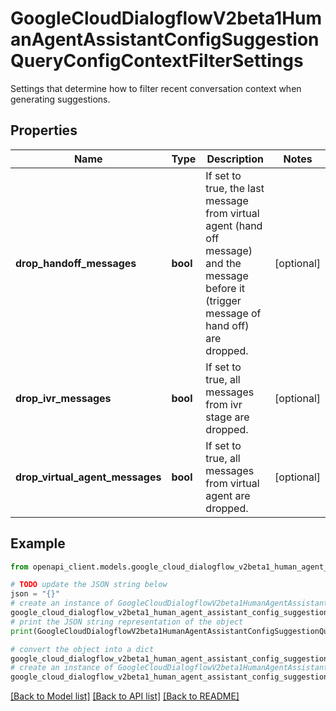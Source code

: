 # GoogleCloudDialogflowV2beta1HumanAgentAssistantConfigSuggestionQueryConfigContextFilterSettings

Settings that determine how to filter recent conversation context when generating suggestions.

## Properties

Name | Type | Description | Notes
------------ | ------------- | ------------- | -------------
**drop_handoff_messages** | **bool** | If set to true, the last message from virtual agent (hand off message) and the message before it (trigger message of hand off) are dropped. | [optional] 
**drop_ivr_messages** | **bool** | If set to true, all messages from ivr stage are dropped. | [optional] 
**drop_virtual_agent_messages** | **bool** | If set to true, all messages from virtual agent are dropped. | [optional] 

## Example

```python
from openapi_client.models.google_cloud_dialogflow_v2beta1_human_agent_assistant_config_suggestion_query_config_context_filter_settings import GoogleCloudDialogflowV2beta1HumanAgentAssistantConfigSuggestionQueryConfigContextFilterSettings

# TODO update the JSON string below
json = "{}"
# create an instance of GoogleCloudDialogflowV2beta1HumanAgentAssistantConfigSuggestionQueryConfigContextFilterSettings from a JSON string
google_cloud_dialogflow_v2beta1_human_agent_assistant_config_suggestion_query_config_context_filter_settings_instance = GoogleCloudDialogflowV2beta1HumanAgentAssistantConfigSuggestionQueryConfigContextFilterSettings.from_json(json)
# print the JSON string representation of the object
print(GoogleCloudDialogflowV2beta1HumanAgentAssistantConfigSuggestionQueryConfigContextFilterSettings.to_json())

# convert the object into a dict
google_cloud_dialogflow_v2beta1_human_agent_assistant_config_suggestion_query_config_context_filter_settings_dict = google_cloud_dialogflow_v2beta1_human_agent_assistant_config_suggestion_query_config_context_filter_settings_instance.to_dict()
# create an instance of GoogleCloudDialogflowV2beta1HumanAgentAssistantConfigSuggestionQueryConfigContextFilterSettings from a dict
google_cloud_dialogflow_v2beta1_human_agent_assistant_config_suggestion_query_config_context_filter_settings_from_dict = GoogleCloudDialogflowV2beta1HumanAgentAssistantConfigSuggestionQueryConfigContextFilterSettings.from_dict(google_cloud_dialogflow_v2beta1_human_agent_assistant_config_suggestion_query_config_context_filter_settings_dict)
```
[[Back to Model list]](../README.md#documentation-for-models) [[Back to API list]](../README.md#documentation-for-api-endpoints) [[Back to README]](../README.md)



